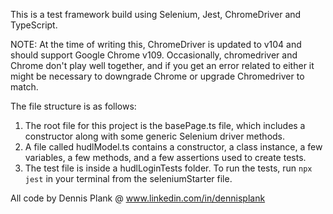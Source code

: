 This is a test framework build using Selenium, Jest, ChromeDriver and TypeScript. 

NOTE: At the time of writing this, ChromeDriver is updated to v104 and should support Google Chrome v109. Occasionally, chromedriver and Chrome don't play well together, and if you get an error related to either it might be necessary to downgrade Chrome or upgrade Chromedriver to match. 

The file structure is as follows:
1) The root file for this project is the basePage.ts file, which includes a constructor along with some generic Selenium driver methods. 
2) A file called hudlModel.ts contains a constructor, a class instance, a few variables, a few methods, and a few assertions used to create tests.
3) The test file is inside a hudlLoginTests folder. To run the tests, run ```npx jest``` in your terminal from the seleniumStarter file.

All code by Dennis Plank @ www.linkedin.com/in/dennisplank  
